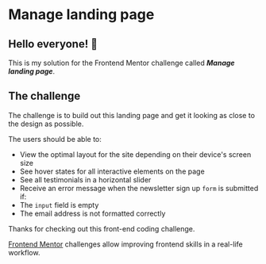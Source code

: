 # Manage landing page

## Hello everyone! 👋

This is my solution for the Frontend Mentor challenge called ***Manage landing page***.

## The challenge

The challenge is to build out this landing page and get it looking as close to the design as possible.

The users should be able to:

- View the optimal layout for the site depending on their device's screen size
- See hover states for all interactive elements on the page
- See all testimonials in a horizontal slider
- Receive an error message when the newsletter sign up `form` is submitted if:
- The `input` field is empty
- The email address is not formatted correctly

Thanks for checking out this front-end coding challenge.

[Frontend Mentor](https://www.frontendmentor.io) challenges allow improving frontend skills in a real-life workflow.
